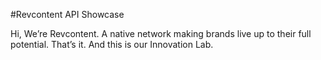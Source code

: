 #Revcontent API Showcase

Hi, We’re Revcontent. A native network making brands live up to their full potential. That’s it. And this is our Innovation Lab.
